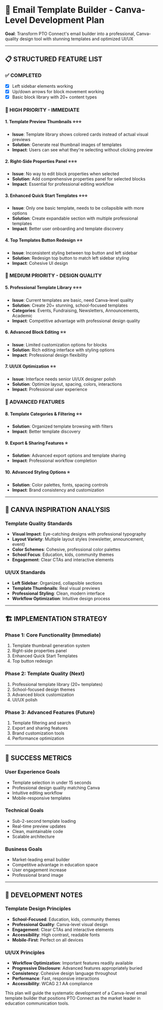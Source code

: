 # 🎨 Email Template Builder - Canva-Level Development Plan

**Goal**: Transform PTO Connect's email builder into a professional, Canva-quality design tool with stunning templates and optimized UI/UX

---

## 📋 STRUCTURED FEATURE LIST

### **✅ COMPLETED**
- [x] Left sidebar elements working
- [x] Up/down arrows for block movement working
- [x] Basic block library with 20+ content types

### **🎯 HIGH PRIORITY - IMMEDIATE**

#### **1. Template Preview Thumbnails** ⭐⭐⭐
- **Issue**: Template library shows colored cards instead of actual visual previews
- **Solution**: Generate real thumbnail images of templates
- **Impact**: Users can see what they're selecting without clicking preview

#### **2. Right-Side Properties Panel** ⭐⭐⭐
- **Issue**: No way to edit block properties when selected
- **Solution**: Add comprehensive properties panel for selected blocks
- **Impact**: Essential for professional editing workflow

#### **3. Enhanced Quick Start Templates** ⭐⭐⭐
- **Issue**: Only one basic template, needs to be collapsible with more options
- **Solution**: Create expandable section with multiple professional templates
- **Impact**: Better user onboarding and template discovery

#### **4. Top Templates Button Redesign** ⭐⭐
- **Issue**: Inconsistent styling between top button and left sidebar
- **Solution**: Redesign top button to match left sidebar styling
- **Impact**: Cohesive UI design

### **🎨 MEDIUM PRIORITY - DESIGN QUALITY**

#### **5. Professional Template Library** ⭐⭐⭐
- **Issue**: Current templates are basic, need Canva-level quality
- **Solution**: Create 20+ stunning, school-focused templates
- **Categories**: Events, Fundraising, Newsletters, Announcements, Academic
- **Impact**: Competitive advantage with professional design quality

#### **6. Advanced Block Editing** ⭐⭐
- **Issue**: Limited customization options for blocks
- **Solution**: Rich editing interface with styling options
- **Impact**: Professional design flexibility

#### **7. UI/UX Optimization** ⭐⭐
- **Issue**: Interface needs senior UI/UX designer polish
- **Solution**: Optimize layout, spacing, colors, interactions
- **Impact**: Professional user experience

### **🚀 ADVANCED FEATURES**

#### **8. Template Categories & Filtering** ⭐⭐
- **Solution**: Organized template browsing with filters
- **Impact**: Better template discovery

#### **9. Export & Sharing Features** ⭐
- **Solution**: Advanced export options and template sharing
- **Impact**: Professional workflow completion

#### **10. Advanced Styling Options** ⭐
- **Solution**: Color palettes, fonts, spacing controls
- **Impact**: Brand consistency and customization

---

## 🎨 CANVA INSPIRATION ANALYSIS

### **Template Quality Standards**
- **Visual Impact**: Eye-catching designs with professional typography
- **Layout Variety**: Multiple layout styles (newsletter, announcement, event)
- **Color Schemes**: Cohesive, professional color palettes
- **School Focus**: Education, kids, community themes
- **Engagement**: Clear CTAs and interactive elements

### **UI/UX Standards**
- **Left Sidebar**: Organized, collapsible sections
- **Template Thumbnails**: Real visual previews
- **Professional Styling**: Clean, modern interface
- **Workflow Optimization**: Intuitive design process

---

## 🏗️ IMPLEMENTATION STRATEGY

### **Phase 1: Core Functionality (Immediate)**
1. Template thumbnail generation system
2. Right-side properties panel
3. Enhanced Quick Start Templates
4. Top button redesign

### **Phase 2: Template Quality (Next)**
1. Professional template library (20+ templates)
2. School-focused design themes
3. Advanced block customization
4. UI/UX polish

### **Phase 3: Advanced Features (Future)**
1. Template filtering and search
2. Export and sharing features
3. Brand customization tools
4. Performance optimization

---

## 🎯 SUCCESS METRICS

### **User Experience Goals**
- Template selection in under 15 seconds
- Professional design quality matching Canva
- Intuitive editing workflow
- Mobile-responsive templates

### **Technical Goals**
- Sub-2-second template loading
- Real-time preview updates
- Clean, maintainable code
- Scalable architecture

### **Business Goals**
- Market-leading email builder
- Competitive advantage in education space
- User engagement increase
- Professional brand image

---

## 📝 DEVELOPMENT NOTES

### **Template Design Principles**
- **School-Focused**: Education, kids, community themes
- **Professional Quality**: Canva-level visual design
- **Engagement**: Clear CTAs and interactive elements
- **Accessibility**: High contrast, readable fonts
- **Mobile-First**: Perfect on all devices

### **UI/UX Principles**
- **Workflow Optimization**: Important features readily available
- **Progressive Disclosure**: Advanced features appropriately buried
- **Consistency**: Cohesive design language throughout
- **Performance**: Fast, responsive interactions
- **Accessibility**: WCAG 2.1 AA compliance

This plan will guide the systematic development of a Canva-level email template builder that positions PTO Connect as the market leader in education communication tools.
